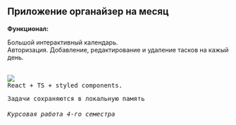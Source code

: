 <h2>Приложение органайзер на месяц</h2> 

<b>Функционал:</b>
<p>Большой интерактивный календарь. <br/>Авторизация. Добавление, редактирование и удаление тасков на кажый день.</p>
<br/>
<img stylr={{height:'200px'}} src='https://i.ibb.co/sPT2r27/image.png'/>
<br/>
<tt>React + TS + styled components.<tr/>

Задачи сохраняются в локальную память

<h6>Курсовая работа 4-го семестра</h6>
